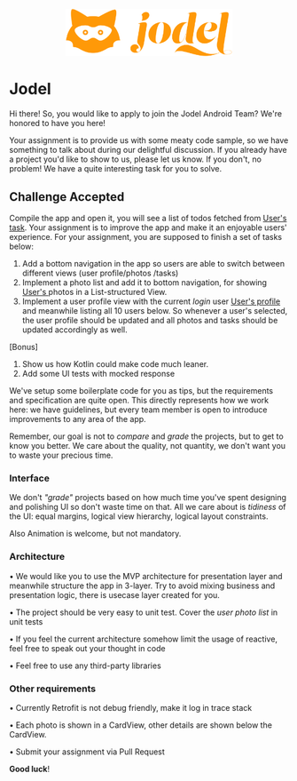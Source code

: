 <p align="center">
<img src="jodellogo.png" width="300">
</p>

Jodel
==================================

Hi there! So, you would like to apply to join the Jodel Android Team? We're honored to have you here!

Your assignment is to provide us with some meaty code sample, so we have something to talk about during our delightful discussion. If you already have a project you'd like to show to us, please let us know. If you don't, no problem! We have a quite interesting task for you to solve.

## Challenge Accepted

Compile the app and open it, you will see a list of todos fetched from [User's task](https://jsonplaceholder.typicode.com/todos?userId=1). Your assignment is to improve the app and make it an enjoyable users' experience. For your assignment, you are supposed to finish a set of tasks below:

1. Add a bottom navigation in the app so users are able to switch between different views (user profile/photos /tasks)
2. Implement a photo list and add it to bottom navigation, for showing [User's ](https://jsonplaceholder.typicode.com/photos?userId=1) photos in a List-structured View.
3. Implement a user profile view with the current _login_ user [User's profile](https://jsonplaceholder.typicode.com/users) and meanwhile listing all 10 users below. So whenever a user's selected, the user profile should be updated and all photos and tasks should be updated accordingly as well.

[Bonus]
1. Show us how Kotlin could make code much leaner.
2. Add some UI tests with mocked response

We've setup some boilerplate code for you as tips, but the requirements and specification are quite open. This directly represents how we work here: we have guidelines, but every team member is open to introduce improvements to any area of the app.

Remember, our goal is not to *compare* and *grade* the projects, but to get to know you better. We care about the quality, not quantity, we don't want you to waste your precious time.

### Interface

We don't *"grade"* projects based on how much time you've spent designing and polishing UI so don't waste time on that. All we care about is *tidiness* of the UI: equal margins, logical view hierarchy, logical layout constraints.

Also Animation is welcome, but not mandatory.

### Architecture

• We would like you to use the MVP architecture for presentation layer and meanwhile structure the app in 3-layer. Try to avoid mixing business and presentation logic, there is usecase layer created for you.

• The project should be very easy to unit test. Cover the _user photo list_ in unit tests

• If you feel the current architecture somehow limit the usage of reactive, feel free to speak out your thought in code

• Feel free to use any third-party libraries

### Other requirements

• Currently Retrofit is not debug friendly, make it log in trace stack

• Each photo is shown in a CardView, other details are shown below the CardView.

• Submit your assignment via Pull Request

**Good luck**!




